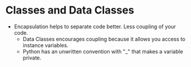 # Classes and Data Classes

* Encapsulation helps to separate code better. Less coupling of your code.
  * Data Classes encourages coupling because it allows you access to instance variables.
  * Python has an unwritten convention with "_" that makes a variable private.
